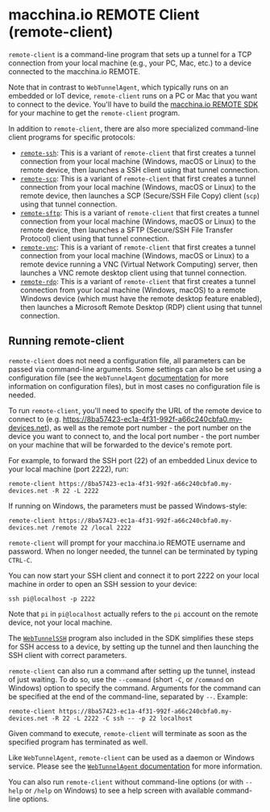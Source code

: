 # macchina.io REMOTE Client (remote-client)

`remote-client` is a command-line program that sets up a tunnel for a TCP connection from your
local machine (e.g., your PC, Mac, etc.) to a device connected to the macchina.io
REMOTE.

Note that in contrast to `WebTunnelAgent`, which typically runs on an embedded or IoT
device, `remote-client` runs on a PC or Mac that you want to connect to the
device. You'll have to build the [macchina.io REMOTE SDK](../../README.md)
for your machine to get the `remote-client` program.

In addition to `remote-client`, there are also more specialized command-line client
programs for specific protocols:

  - [`remote-ssh`](../WebTunnelSSH/README.md): This is a variant of `remote-client` that first
    creates a tunnel connection from your local machine (Windows, macOS or Linux) to the remote device,
    then launches a SSH client using that tunnel connection.
  - [`remote-scp`](../WebTunnelSCP/README.md): This is a variant of `remote-client` that first
    creates a tunnel connection from your local machine (Windows, macOS or Linux) to the remote device,
    then launches a SCP (Secure/SSH File Copy) client (`scp`) using that tunnel connection.
  - [`remote-sftp`](../WebTunnelSFTP/README.md): This is a variant of `remote-client` that first
    creates a tunnel connection from your local machine (Windows, macOS or Linux) to the remote device,
    then launches a SFTP (Secure/SSH File Transfer Protocol) client using that tunnel connection.
  - [`remote-vnc`](../WebTunnelVNC/README.md): This is a variant of `remote-client` that first
    creates a tunnel connection from your local machine (Windows, macOS or Linux) to a remote device
    running a VNC (Virtual Network Computing) server, then launches a VNC remote desktop client using
    that tunnel connection.
  - [`remote-rdp`](../WebTunnelRDP/README.md): This is a variant of `remote-client` that first
    creates a tunnel connection from your local machine (Windows, macOS) to a remote Windows device
    (which must have the remote desktop feature enabled), then launches a Microsoft Remote Desktop (RDP)
    client using that tunnel connection.

## Running remote-client

`remote-client` does not need a configuration file, all parameters can be passed
via command-line arguments. Some settings can also be set using a configuration file
(see the `WebTunnelAgent` [documentation](../WebTunnelAgent/README.md) for more
information on configuration files), but in most cases no configuration file is needed.

To run `remote-client`, you'll need to specify the URL of the remote device to connect
to (e.g. https://8ba57423-ec1a-4f31-992f-a66c240cbfa0.my-devices.net), as well as
the remote port number - the port number on the device you want to connect to, and the
local port number - the port number on your machine that will be forwarded to the device's
remote port.

For example, to forward the SSH port (22) of an embedded Linux device to your local
machine (port 2222), run:

```
remote-client https://8ba57423-ec1a-4f31-992f-a66c240cbfa0.my-devices.net -R 22 -L 2222
```

If running on Windows, the parameters must be passed Windows-style:

```
remote-client https://8ba57423-ec1a-4f31-992f-a66c240cbfa0.my-devices.net /remote 22 /local 2222
```

`remote-client` will prompt for your macchina.io REMOTE username and password.
When no longer needed, the tunnel can be terminated by typing `CTRL-C`.

You can now start your SSH client and connect it to port 2222 on your local machine
in order to open an SSH session to your device:

```
ssh pi@localhost -p 2222
```

Note that `pi` in `pi@localhost` actually refers to the `pi` account on the
remote device, not your local machine.

The [`WebTunnelSSH`](../WebTunnelSSH/README.md) program also included in the
SDK simplifies these steps for SSH access to a device, by setting up the tunnel
and then launching the SSH client with correct parameters.

`remote-client` can also run a command after setting up the tunnel, instead of just
waiting. To do so, use the `--command` (short `-C`, or `/command` on Windows) option
to specify the command. Arguments for the command can be specified at the end of the
command-line, separated by `--`. Example:

```
remote-client https://8ba57423-ec1a-4f31-992f-a66c240cbfa0.my-devices.net -R 22 -L 2222 -C ssh -- -p 22 localhost
```

Given command to execute, `remote-client` will terminate as soon as the specified program has
terminated as well.

Like `WebTunnelAgent`, `remote-client` can be used as a daemon or Windows service.
Please see the [`WebTunnelAgent` documentation](../WebTunnelAgent/README.md) for more information.

You can also run `remote-client` without command-line options (or with `--help`
or `/help` on Windows) to see a help screen with available command-line options.
